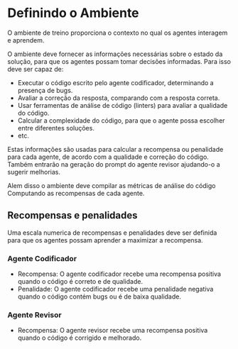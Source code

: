 # Definindo o Ambiente
O ambiente de treino proporciona o contexto no qual os agentes interagem e aprendem. 

O ambiente deve fornecer as informações necessárias sobre o estado da solução, para que os agentes possam tomar decisões informadas. Para isso deve ser capaz de:

- Executar o código escrito pelo agente codificador, determinando a presença de bugs.
- Avaliar a correção da resposta, comparando com a resposta correta.
- Usar ferramentas de análise de código (linters) para avaliar a qualidade do código.
- Calcular a complexidade do código, para que o agente possa escolher entre diferentes soluções.
- etc. 

Estas informações são usadas para calcular a recompensa ou penalidade para cada agente, de acordo com a qualidade e correção do código. Também entrarão na geração do prompt do agente revisor ajudando-o a sugerir melhorias.

Alem disso o ambiente deve compilar as métricas de análise do código Computando as recompensas de cada agente.

## Recompensas e penalidades
Uma escala numerica de recompensas e penalidades deve ser definida para que os agentes possam aprender a maximizar a recompensa. 
### Agente Codificador
- Recompensa: O agente codificador recebe uma recompensa positiva quando o código é correto e de qualidade.
- Penalidade: O agente codificador recebe uma penalidade negativa quando o código contém bugs ou é de baixa qualidade.

### Agente Revisor
- Recompensa: O agente revisor recebe uma recompensa positiva quando o código é corrigido e melhorado.  




